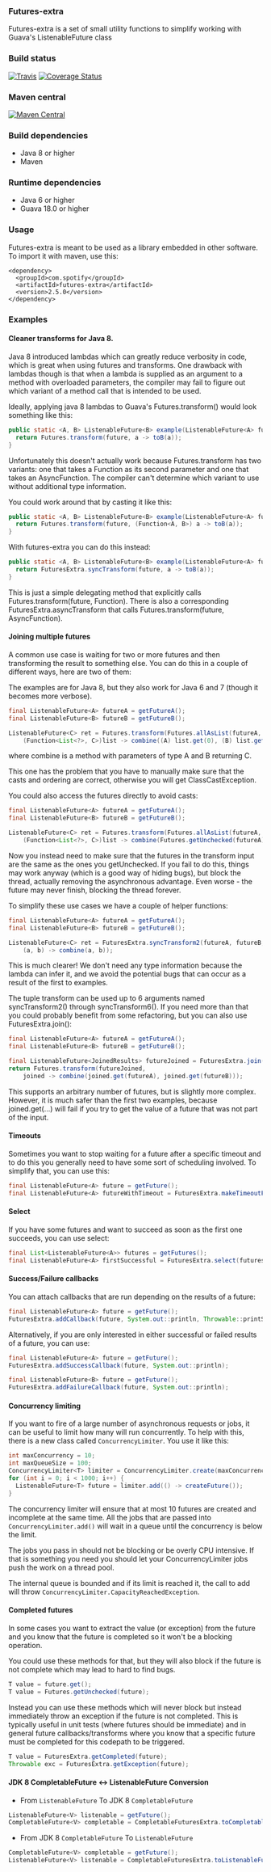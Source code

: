 ### Futures-extra

Futures-extra is a set of small utility functions to simplify working with
Guava's ListenableFuture class

### Build status

[![Travis](https://api.travis-ci.org/spotify/futures-extra.svg?branch=master)](https://travis-ci.org/spotify/futures-extra)
[![Coverage Status](http://img.shields.io/coveralls/spotify/futures-extra/master.svg)](https://coveralls.io/r/spotify/futures-extra?branch=master)

### Maven central

[![Maven Central](https://maven-badges.herokuapp.com/maven-central/com.spotify/futures-extra/badge.svg)](https://maven-badges.herokuapp.com/maven-central/com.spotify/futures-extra)

### Build dependencies
* Java 8 or higher
* Maven

### Runtime dependencies
* Java 6 or higher
* Guava 18.0 or higher

### Usage

Futures-extra is meant to be used as a library embedded in other software.
To import it with maven, use this:

    <dependency>
      <groupId>com.spotify</groupId>
      <artifactId>futures-extra</artifactId>
      <version>2.5.0</version>
    </dependency>

### Examples

#### Cleaner transforms for Java 8.
Java 8 introduced lambdas which can greatly reduce verbosity in code, which is
great when using futures and transforms. One drawback with lambdas though is
that when a lambda is supplied as an argument to a method with overloaded
parameters, the compiler may fail to figure out which variant of a method call
that is intended to be used.

Ideally, applying java 8 lambdas to Guava's Futures.transform() would look
something like this:
```java
public static <A, B> ListenableFuture<B> example(ListenableFuture<A> future) {
  return Futures.transform(future, a -> toB(a));
}
```

Unfortunately this doesn't actually work because Futures.transform has
two variants: one that takes a Function as its second parameter and one that
takes an AsyncFunction. The compiler can't determine which variant to use
without additional type information.

You could work around that by casting it like this:
```java
public static <A, B> ListenableFuture<B> example(ListenableFuture<A> future) {
  return Futures.transform(future, (Function<A, B>) a -> toB(a));
}
```

With futures-extra you can do this instead:
```java
public static <A, B> ListenableFuture<B> example(ListenableFuture<A> future) {
  return FuturesExtra.syncTransform(future, a -> toB(a));
}
```

This is just a simple delegating method that explicitly calls
Futures.transform(future, Function). There is also a corresponding
FuturesExtra.asyncTransform that calls Futures.transform(future, AsyncFunction).

#### Joining multiple futures

A common use case is waiting for two or more futures and then transforming the
result to something else. You can do this in a couple of different ways, here
are two of them:

The examples are for Java 8, but they also work for Java 6 and 7 (though it
becomes more verbose).

```java
final ListenableFuture<A> futureA = getFutureA();
final ListenableFuture<B> futureB = getFutureB();

ListenableFuture<C> ret = Futures.transform(Futures.allAsList(futureA, futureB),
    (Function<List<?>, C>)list -> combine((A) list.get(0), (B) list.get(1));
```
where combine is a method with parameters of type A and B returning C.

This one has the problem that you have to manually make sure that the casts and
ordering are correct, otherwise you will get ClassCastException.

You could also access the futures directly to avoid casts:
```java
final ListenableFuture<A> futureA = getFutureA();
final ListenableFuture<B> futureB = getFutureB();

ListenableFuture<C> ret = Futures.transform(Futures.allAsList(futureA, futureB),
    (Function<List<?>, C>)list -> combine(Futures.getUnchecked(futureA), Futures.getUnchecked(futureB));
```
Now you instead need to make sure that the futures in the transform input are
the same as the ones you getUnchecked. If you fail to do this, things may work
anyway (which is a good way of hiding bugs), but block the thread, actually
removing the asynchronous advantage. Even worse - the future may never finish,
blocking the thread forever.

To simplify these use cases we have a couple of helper functions:
```java
final ListenableFuture<A> futureA = getFutureA();
final ListenableFuture<B> futureB = getFutureB();

ListenableFuture<C> ret = FuturesExtra.syncTransform2(futureA, futureB,
    (a, b) -> combine(a, b));
```

This is much clearer! We don't need any type information because the lambda can
infer it, and we avoid the potential bugs that can occur as a result of the
first to examples.

The tuple transform can be used up to 6 arguments named syncTransform2() through
syncTransform6(). If you need more than that you could probably benefit from
some refactoring, but you can also use FuturesExtra.join():

```java
final ListenableFuture<A> futureA = getFutureA();
final ListenableFuture<B> futureB = getFutureB();

final ListenableFuture<JoinedResults> futureJoined = FuturesExtra.join(futureA, futureB);
return Futures.transform(futureJoined,
    joined -> combine(joined.get(futureA), joined.get(futureB)));
```

This supports an arbitrary number of futures, but is slightly more complex.
However, it is much safer than the first two examples, because joined.get(...)
will fail if you try to get the value of a future that was not part of the
input.

#### Timeouts

Sometimes you want to stop waiting for a future after a specific timeout and to
do this you generally need to have some sort of scheduling involved. To simplify
that, you can use this:
```java
final ListenableFuture<A> future = getFuture();
final ListenableFuture<A> futureWithTimeout = FuturesExtra.makeTimeoutFuture(scheduledExecutor, future, 100, TimeUnit.MILLISECONDS);
```

#### Select

If you have some futures and want to succeed as soon as the first one succeeds,
you can use select:
```java
final List<ListenableFuture<A>> futures = getFutures();
final ListenableFuture<A> firstSuccessful = FuturesExtra.select(futures);
```

#### Success/Failure callbacks

You can attach callbacks that are run depending on the results of a future:
```java
final ListenableFuture<A> future = getFuture();
FuturesExtra.addCallback(future, System.out::println, Throwable::printStackTrace);
```


Alternatively, if you are only interested in either successful or failed 
results of a future, you can use:
```java
final ListenableFuture<A> future = getFuture();
FuturesExtra.addSuccessCallback(future, System.out::println);
```

```java
final ListenableFuture<B> future = getFuture();
FuturesExtra.addFailureCallback(future, System.out::println);
```

#### Concurrency limiting

If you want to fire of a large number of asynchronous requests or jobs,
it can be useful to limit how many will run concurrently.
To help with this, there is a new class called `ConcurrencyLimiter`.
You use it like this:

```java
int maxConcurrency = 10;
int maxQueueSize = 100;
ConcurrencyLimiter<T> limiter = ConcurrencyLimiter.create(maxConcurrency, maxQueueSize);
for (int i = 0; i < 1000; i++) {
  ListenableFuture<T> future = limiter.add(() -> createFuture());
}
```
The concurrency limiter will ensure that at most 10 futures are created and
incomplete at the same time. All the jobs that are passed into
`ConcurrencyLimiter.add()` will wait in a queue until the concurrency is below
the limit.

The jobs you pass in should not be blocking or be overly CPU intensive.
If that is something you need you should let your ConcurrencyLimiter jobs push
the work on a thread pool.

The internal queue is bounded and if its limit is reached it, the call to add will throw
`ConcurrencyLimiter.CapacityReachedException`.

#### Completed futures

In some cases you want to extract the value (or exception) from the future and you know that
the future is completed so it won't be a blocking operation.

You could use these methods for that, but they will also block if the future is not complete which may lead to
hard to find bugs.
```java
T value = future.get();
T value = Futures.getUnchecked(future);
```

Instead you can use these methods which will never block but instead immediately
throw an exception if the future is not completed. This is typically useful in unit tests
(where futures should be immediate) and in general future callbacks/transforms where you know that a
specific future must be completed for this codepath to be triggered.
```java
T value = FuturesExtra.getCompleted(future);
Throwable exc = FuturesExtra.getException(future);
```

#### JDK 8 CompletableFuture <-> ListenableFuture Conversion

* From `ListenableFuture` To JDK 8 `CompletableFuture`

```java
ListenableFuture<V> listenable = getFuture();
CompletableFuture<V> completable = CompletableFuturesExtra.toCompletableFuture(listenable);
```

* From JDK 8 `CompletableFuture` To `ListenableFuture`

```java
CompletableFuture<V> completable = getFuture();
ListenableFuture<V> listenable = CompletableFuturesExtra.toListenableFuture(completable);
```

